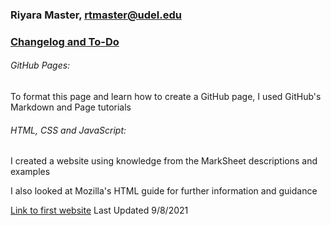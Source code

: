 ### Riyara Master, rtmaster@udel.edu 
### [Changelog and To-Do](/changelog.md)

###### GitHub Pages:
To format this page and learn how to create a GitHub page, I used GitHub's Markdown and Page tutorials

###### HTML, CSS and JavaScript:
I created a website using knowledge from the MarkSheet descriptions and examples

I also looked at Mozilla's HTML guide for further information and guidance

[Link to first website](/websites/Spectacled.html) Last Updated 9/8/2021
